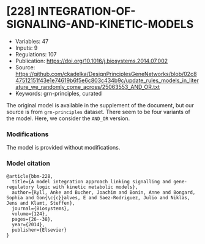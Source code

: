 # \[228\] INTEGRATION-OF-SIGNALING-AND-KINETIC-MODELS

 - Variables: 47
 - Inputs: 9
 - Regulations: 107
 - Publication: https://doi.org/10.1016/j.biosystems.2014.07.002
 - Source: https://github.com/ckadelka/DesignPrinciplesGeneNetworks/blob/02c847512151f43e1e74619b6f5e6c803c434b9c/update_rules_models_in_literature_we_randomly_come_across/25063553_AND_OR.txt
 - Keywords: grn-principles, curated


The original model is available in the supplement of the document, but our source is 
from `grn-principles` dataset. There seem to be four variants of the model. Here,
we consider the `AND_OR` version.

### Modifications

The model is provided without modifications.

### Model citation

```
@article{bbm-228,
  title={A model integration approach linking signalling and gene-regulatory logic with kinetic metabolic models},
  author={Ryll, Anke and Bucher, Joachim and Bonin, Anne and Bongard, Sophia and Gon{\c{c}}alves, E and Saez-Rodriguez, Julio and Niklas, Jens and Klamt, Steffen},
  journal={Biosystems},
  volume={124},
  pages={26--38},
  year={2014},
  publisher={Elsevier}
}
```

